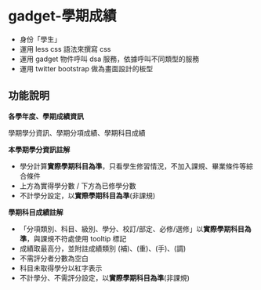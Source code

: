 gadget-學期成績
==========================

* 身份「學生」
* 運用 less css 語法來撰寫 css
* 運用 gadget 物件呼叫 dsa 服務，依據呼叫不同類型的服務
* 運用 twitter bootstrap 做為畫面設計的板型


功能說明
-------
**各學年度、學期成績資訊**

學期學分資訊、學期分項成績、學期科目成績


**本學期學分資訊註解**

* 學分計算**實際學期科目為準**，只看學生修習情況，不加入課規、畢業條件等綜合條件
* 上方為實得學分數 / 下方為已修學分數
* 不計學分設定，以**實際學期科目為準**(非課規)

**學期科目成績註解**

* 「分項類別、科目、級別、學分、校訂/部定、必修/選修」以**實際學期科目為準**，與課規不符處使用 tooltip 標記
* 成績取最高分，並附註成績類別 (補)、(重)、(手)、(調)
* 不需評分者分數為空白
* 科目未取得學分以紅字表示
* 不計學分、不需評分設定，以**實際學期科目為準**(非課規)